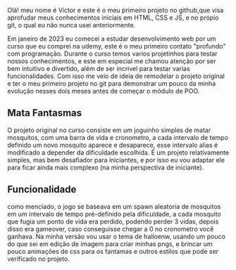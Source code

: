 
Olá! meu nome é Victor e este é o meu primeiro projeto no github,que visa aprofudar meus conhecimentos iniciais em HTML, CSS e JS, e no própio git, o qual eu não nunca usei anteriormente.

Em janeiro de 2023 eu comecei a estudar desenvolvimento web por um curso que eu comprei na udemy, este é o meu  primeiro contato "profundo" com programação. Durante o curso temos varios projetinhos para testar nossos conhecimentos, e este em especial me chamou atenção por ser bem intuitivo e divertido, além de ser incrivel para testar varias funcionalidades. Com isso me veio de ideia de remodelar o projeto original e ter o meu primeiro projeto no git para demonstrar um pouco da minha evolução nesses dois meses antes de começar o módulo de POO.

<h2>Mata Fantasmas</h2>
O projeto original no curso consiste em um joguinho simples de matar mosquitos, com uma barra de vida e cronometro, a cada intervalo de tempo definido um novo mosquito aparece e desaparece, esse intervalo alias é modificado a depender da dificuldade escolhida. É um projeto relativamente simples, mas bem desafiador para iniciantes, e por isso eu vou adaptar ele para ficar ainda mais complexo (na minha perspectiva de iniciante).


<h2>Funcionalidade</h2>
como menciado, o jogo se baseava em um spawn aleatoria de mosquitos em um intervalo de tempo pré-definido pela dificuldade, a cada mosquito que fugia um ponto de vida era perdido, podendo perder 3 vidas, depois disso era gameover, caso conseguisse chegar a 0 no cronometro você ganhava.
Na minha versão vou usar o tema de halloenw, usando um pouco do que sei em edição de imagem para criar minhas pngs, e brincar um pouco animações de css para os fantamas e outros estilos que pode ser verificado no projeto.
